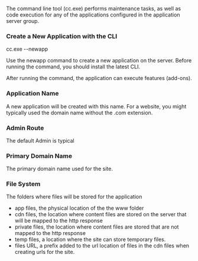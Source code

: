 
The command line tool (cc.exe) performs maintenance tasks, as well as code execution for any of the applications configured in the application server group.

### Create a New Application with the CLI

cc.exe --newapp

Use the newapp command to create a new application on the server. Before running the command, you should install the latest CLI. 

After running the command, the application can execute features (add-ons).

### Application Name

A new application will be created with this name. For a website, you might typically used the domain name without the .com extension.

### Admin Route

The default Admin is typical

### Primary Domain Name

The primary domain name used for the site. 

### File System

The folders where files will be stored for the application
- app files, the physical location of the the www folder
- cdn files, the location where content files are stored on the server that will be mapped to the http response
- private files, the location where content files are stored that are not mapped to the http response
- temp files, a location where the site can store temporary files.
- files URL, a prefix added to the url location of files in the cdn files when creating urls for the site.

